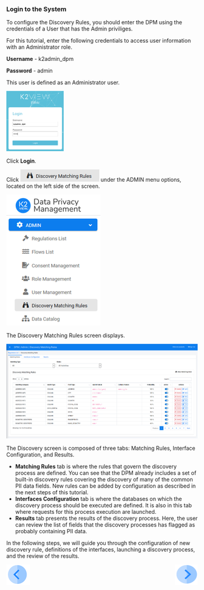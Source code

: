 ### Login to the System

To configure the Discovery Rules, you should enter the DPM using the credentials of a User that has the Admin priviliges. 

For this tutorial, enter the following credentials to access user information with an Administrator role.

**Username** - k2admin_dpm

**Password** - admin

This user is defined as an Administrator user. 

<img src="../images/k2admin_login.png" width="30%" height="30%">

Click **Login**. 

Click ![image](../images/ICON_Discovery2.png) under the ADMIN menu options, located on the left side of the screen. 

![image](../images/08_1_Discovery_LeftPanel.png)

The Discovery Matching Rules screen displays.

![image](../images/08_12_Discovery_RulesTab.png)

The Discovery screen is composed of three tabs: Matching Rules, Interface Configuration, and Results. 

- **Matching Rules** tab is where the rules that govern the discovery process are defined. You can see that the DPM already includes a set of built-in discovery rules covering the discovery of many of the common PII data fields. New rules can be added by configuration as described in the next steps of this tutorial.
- **Interfaces Configuration** tab is where the databases on which the discovery process should be executed are defined. It is also in this tab where requests for this process execution are launched. 
- **Results** tab presents the results of the discovery process. Here, the user can review the list of fields that the discovery processes has flagged as probably containing PII data.  

In the following steps, we will guide you through the configuration of new discovery rule, definitions of the interfaces, launching a discovery process, and the review of the results.



[![Previous](../images/Previous.png)]( 01_Discovery_Main.md)[<img align="right" width="60" height="54" src="../images/Next.png">](03_03_01_Discovery_NewMatchingRule_Landing.md)
